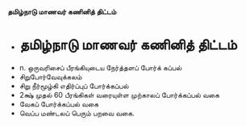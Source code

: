 **தமிழ்நாடு மாணவர் கணினித் திட்டம்**
- # தமிழ்நாடு மாணவர் கணினித் திட்டம்
- n. ஒருவரிசைப் பீரங்கியுடைய நேர்த்தளப் போர்க் கப்பல்
- சிறுபோர்வேவுக்கலம்
- சிறு நீர்மூழ்கி எதிர்ப்புப் போர்க்கப்பல்
- 2க்ஷ் முதல் 60 பீரங்கிகள் வரையுள்ள முற்காலப் போர்க்கப்பல் வகை
- வேகப் போர்க்கப்பல் வகை
- வெப்ப மண்டலப் பெரும் பறவை வகை.

